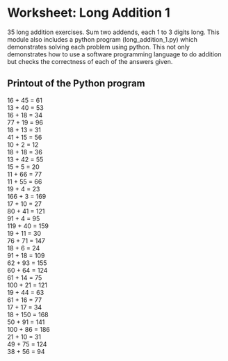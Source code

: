 # Worksheet: Long Addition 1
35 long addition exercises. Sum two addends, each 1 to 3 digits long. This module also includes a python program (long_addition_1.py) which demonstrates solving each problem using python. This not only demonstrates how to use a software programming language to do addition but checks the correctness of each of the answers given.

## Printout of the Python program
16  + 45  = 61  \
13  + 40  = 53  \
16  + 18  = 34  \
77  + 19  = 96  \
18  + 13  = 31  \
41  + 15  = 56  \
10  + 2   = 12  \
18  + 18  = 36  \
13  + 42  = 55  \
15  + 5   = 20  \
11  + 66  = 77  \
11  + 55  = 66  \
19  + 4   = 23  \
166 + 3   = 169 \
17  + 10  = 27  \
80  + 41  = 121 \
91  + 4   = 95  \
119 + 40  = 159 \
19  + 11  = 30  \
76  + 71  = 147 \
18  + 6   = 24  \
91  + 18  = 109 \
62  + 93  = 155 \
60  + 64  = 124 \
61  + 14  = 75  \
100 + 21  = 121 \
19  + 44  = 63  \
61  + 16  = 77  \
17  + 17  = 34  \
18  + 150 = 168 \
50  + 91  = 141 \
100 + 86  = 186 \
21  + 10  = 31  \
49  + 75  = 124 \
38  + 56  = 94  

